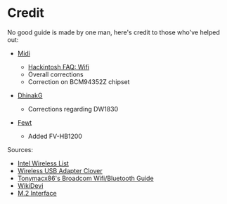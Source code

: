 # Credit

No good guide is made by one man, here's credit to those who've helped out:

* [Midi](https://github.com/midi1996)
   * [Hackintosh FAQ: Wifi](https://www.reddit.com/r/hackintosh/wiki/faq#wiki_wifi_compatibility)
   * Overall corrections
   * Correction on BCM94352Z chipset
   
* [DhinakG](https://github.com/dhinakg)
   * Corrections regarding DW1830

* [Fewt](https://fewt.gitbook.io/laptopguide/)
   * Added FV-HB1200

Sources:

* [Intel Wireless List](https://www.intel.ca/content/www/ca/en/support/articles/000005511/network-and-i-o/wireless-networking.html)
* [Wireless USB Adapter Clover](https://github.com/chris1111/Wireless-USB-Adapter-Clover)
* [Tonymacx86's Broadcom Wifi/Bluetooth Guide](https://www.tonymacx86.com/threads/broadcom-wifi-bluetooth-guide.242423/)
* [WikiDevi](https://wikidevi.com/wiki/Main_Page)
* [M.2 Interface](https://www.delock.de/infothek/M.2/M.2_e.html)

